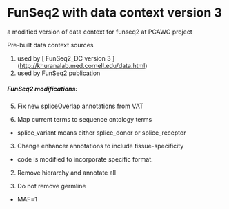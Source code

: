 # FunSeq2 with data context version 3
a modified version of data context for funseq2 at PCAWG project

Pre-built data context sources
 1. used by [ FunSeq2_DC version 3 ] (http://khuranalab.med.cornell.edu/data.html)
 2. used by FunSeq2 publication 

##### FunSeq2 modifications:
5. Fix new spliceOverlap annotations from VAT 

4. Map current terms to sequence ontology terms
  * splice_variant means either splice_donor or splice_receptor
 
3. Change enhancer annotations to include tissue-specificity
  * code is modified to incorporate specific format.
 
2. Remove hierarchy and annotate all
 
1. Do not remove germline
  * MAF=1

